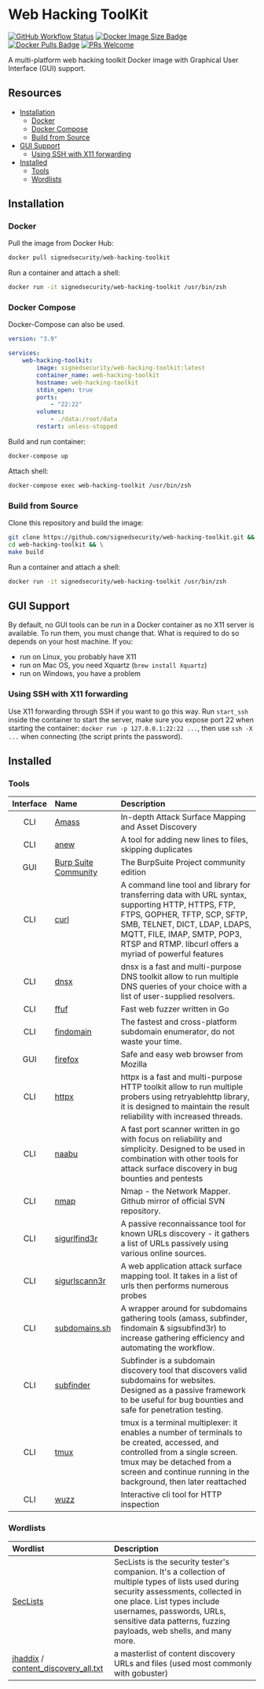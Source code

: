 # Web Hacking ToolKit

[![GitHub Workflow Status](https://img.shields.io/github/workflow/status/signedsecurity/web-hacking-toolkit/🎉%20CI%20to%20Docker%20Hub)](https://github.com/signedsecurity/web-hacking-toolkit/actions)
[![Docker Image Size Badge](https://img.shields.io/docker/image-size/signedsecurity/web-hacking-toolkit/latest)](https://hub.docker.com/r/signedsecurity/web-hacking-toolkit/)
[![Docker Pulls Badge](https://img.shields.io/docker/pulls/signedsecurity/web-hacking-toolkit)](https://hub.docker.com/r/signedsecurity/web-hacking-toolkit/)
[![PRs Welcome](https://img.shields.io/badge/Contributions-Welcome-brightgreen.svg)](http://makeapullrequest.com)

A multi-platform web hacking toolkit Docker image with Graphical User Interface (GUI) support.

## Resources

* [Installation](#installation)
    * [Docker](#docker)
    * [Docker Compose](#docker-compose)
    * [Build from Source](#build-from-source)
* [GUI Support](#gui-support)
    * [Using SSH with X11 forwarding](#using-ssh-with-x11-forwarding)
* [Installed](#installed)
    * [Tools](#tools)
    * [Wordlists](#wordlists)

## Installation

### Docker

Pull the image from Docker Hub:

```bash
docker pull signedsecurity/web-hacking-toolkit
```

Run a container and attach a shell:

```bash
docker run -it signedsecurity/web-hacking-toolkit /usr/bin/zsh
```
### Docker Compose

Docker-Compose can also be used.

```yaml
version: "3.9"

services:
    web-hacking-toolkit:
        image: signedsecurity/web-hacking-toolkit:latest
        container_name: web-hacking-toolkit
        hostname: web-hacking-toolkit
        stdin_open: true
        ports:
            - "22:22"
        volumes:
            - ./data:/root/data
        restart: unless-stopped
```

Build and run container:

```bash
docker-compose up
```

Attach shell:

```bash
docker-compose exec web-hacking-toolkit /usr/bin/zsh
```

### Build from Source

Clone this repository and build the image:

```bash
git clone https://github.com/signedsecurity/web-hacking-toolkit.git && \
cd web-hacking-toolkit && \
make build
```

Run a container and attach a shell:

```bash
docker run -it signedsecurity/web-hacking-toolkit /usr/bin/zsh
```

## GUI Support

By default, no GUI tools can be run in a Docker container as no X11 server is available. To run them, you must change that. What is required to do so depends on your host machine. If you:

* run on Linux, you probably have X11
* run on Mac OS, you need Xquartz (`brew install Xquartz`)
* run on Windows, you have a problem

### Using SSH with X11 forwarding

Use X11 forwarding through SSH if you want to go this way. Run `start_ssh` inside the container to start the server, make sure you expose port 22 when starting the container: `docker run -p 127.0.0.1:22:22 ...`, then use `ssh -X ...` when connecting (the script prints the password).

## Installed
### Tools

| Interface | Name | Description |
| :-------: | :--- | :---------- |
| CLI | [Amass](https://github.com/OWASP/Amass) | In-depth Attack Surface Mapping and Asset Discovery |
| CLI | [anew](https://github.com/tomnomnom/anew) | A tool for adding new lines to files, skipping duplicates |
| GUI | [Burp Suite Community](https://portswigger.net/burp) | The BurpSuite Project  community edition |
| CLI | [curl](https://github.com/curl/curl) | A command line tool and library for transferring data with URL syntax, supporting HTTP, HTTPS, FTP, FTPS, GOPHER, TFTP, SCP, SFTP, SMB, TELNET, DICT, LDAP, LDAPS, MQTT, FILE, IMAP, SMTP, POP3, RTSP and RTMP. libcurl offers a myriad of powerful features |
| CLI | [dnsx](https://github.com/projectdiscovery/dnsx) | dnsx is a fast and multi-purpose DNS toolkit allow to run multiple DNS queries of your choice with a list of user-supplied resolvers. |
| CLI | [ffuf](https://github.com/ffuf/ffuf) | Fast web fuzzer written in Go |
| CLI | [findomain](https://github.com/Edu4rdSHL/findomain) | The fastest and cross-platform subdomain enumerator, do not waste your time. |
| GUI | [firefox](https://www.mozilla.org/en-US/firefox/new/) | Safe and easy web browser from Mozilla |
| CLI | [httpx](https://github.com/projectdiscovery/httpx) | httpx is a fast and multi-purpose HTTP toolkit allow to run multiple probers using retryablehttp library, it is designed to maintain the result reliability with increased threads. |
| CLI | [naabu](https://github.com/projectdiscovery/naabu) | A fast port scanner written in go with focus on reliability and simplicity. Designed to be used in combination with other tools for attack surface discovery in bug bounties and pentests |
| CLI | [nmap](https://github.com/nmap/nmap) | Nmap - the Network Mapper. Github mirror of official SVN repository. |
| CLI | [sigurlfind3r](https://github.com/signedsecurity/sigurlfind3r) | A passive reconnaissance tool for known URLs discovery - it gathers a list of URLs passively using various online sources. |
| CLI | [sigurlscann3r](https://github.com/signedsecurity/sigurlscann3r) | A web application attack surface mapping tool. It takes in a list of urls then performs numerous probes |
| CLI | [subdomains.sh](https://github.com/enenumxela/subdomains.sh) | A wrapper around for subdomains gathering tools (amass, subfinder, findomain & sigsubfind3r) to increase gathering efficiency and automating the workflow. |
| CLI | [subfinder](https://github.com/projectdiscovery/subfinder) | Subfinder is a subdomain discovery tool that discovers valid subdomains for websites. Designed as a passive framework to be useful for bug bounties and safe for penetration testing. |
| CLI | [tmux](https://github.com/tmux/tmux) | tmux is a terminal multiplexer: it enables a number of terminals to be created, accessed, and controlled from a single screen. tmux may be detached from a screen and continue running in the background, then later reattached |
| CLI | [wuzz](https://github.com/asciimoo/wuzz) | Interactive cli tool for HTTP inspection |
### Wordlists

| Wordlist | Description |
| :------- | :---------- |
| [SecLists](https://github.com/danielmiessler/SecLists)  | SecLists is the security tester's companion. It's a collection of multiple types of lists used during security assessments, collected in one place. List types include usernames, passwords, URLs, sensitive data patterns, fuzzing payloads, web shells, and many more. |
| [jhaddix](https://gist.github.com/jhaddix) / [content_discovery_all.txt](https://gist.github.com/jhaddix/b80ea67d85c13206125806f0828f4d10) | a masterlist of content discovery URLs and files (used most commonly with gobuster) |
